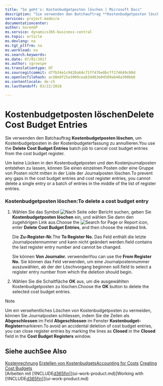 ```yaml
---
title: "So geht's: Kostenbudgetposten löschen | Microsoft Docs"
description: "Sie verwenden den Batchauftrag **Kostenbudgetposten löschen**, um Kostenbudgetposten in der Kostenbudgeterfassung zu annullieren."
services: project-madeira
documentationcenter: 
author: SorenGP
ms.service: dynamics365-business-central
ms.topic: article
ms.devlang: na
ms.tgt_pltfrm: na
ms.workload: na
ms.search.keywords: 
ms.date: 07/01/2017
ms.author: sgroespe
ms.translationtype: HT
ms.sourcegitcommit: d7fb34e1c9428a64c71ff47be8bcff174649c00d
ms.openlocfilehash: acd8e0f25a3909ceab3dd63e04509ab48a300bb6
ms.contentlocale: de-ch
ms.lasthandoff: 03/22/2018

---
```

# <a name="delete-cost-budget-entries"></a><span data-ttu-id="19a35-103">Kostenbudgetposten löschen</span><span class="sxs-lookup"><span data-stu-id="19a35-103">Delete Cost Budget Entries</span></span>
<span data-ttu-id="19a35-104">Sie verwenden den Batchauftrag **Kostenbudgetposten löschen**, um Kostenbudgetposten in der Kostenbudgeterfassung zu annullieren.</span><span class="sxs-lookup"><span data-stu-id="19a35-104">You use the **Delete Cost Budget Entries** batch job to cancel cost budget entries from the cost budget register.</span></span>  

<span data-ttu-id="19a35-105">Um keine Lücken in den Kostenbudgetposten und den Kostenjournalposten entstehen zu lassen, können Sie einen einzelnen Posten oder eine Gruppe von Posten nicht mitten in der Liste der Journalposten löschen.</span><span class="sxs-lookup"><span data-stu-id="19a35-105">To prevent any gaps in the cost budget entries and cost register entries, you cannot delete a single entry or a batch of entries in the middle of the list of register entries.</span></span>  

### <a name="to-delete-a-cost-budget-entry"></a><span data-ttu-id="19a35-106">Kostenbudgetposten löschen:</span><span class="sxs-lookup"><span data-stu-id="19a35-106">To delete a cost budget entry</span></span>  

1.  <span data-ttu-id="19a35-107">Wählen Sie das Symbol ![Nach Seite oder Bericht suchen](media/ui-search/search_small.png "Symbol Nach Seite oder Bericht suchen"), geben Sie **Kostenbudgetposten löschen** ein, und wählen Sie dann den zugehörigen Link aus.</span><span class="sxs-lookup"><span data-stu-id="19a35-107">Choose the ![Search for Page or Report](media/ui-search/search_small.png "Search for Page or Report icon") icon, enter **Delete Cost Budget Entries**, and then choose the related link.</span></span>  

    <span data-ttu-id="19a35-108">Die **Zu-Register-Nr.**</span><span class="sxs-lookup"><span data-stu-id="19a35-108">The **To Register No.**</span></span> <span data-ttu-id="19a35-109">Das Feld  enthält die letzte Journalpostennummer und kann nicht geändert werden.</span><span class="sxs-lookup"><span data-stu-id="19a35-109">field contains the last register entry number and cannot be changed.</span></span>  

    <span data-ttu-id="19a35-110">Sie können **Von Journalnr.** verwenden</span><span class="sxs-lookup"><span data-stu-id="19a35-110">You can use the **From Register No.**</span></span> <span data-ttu-id="19a35-111">Sie können das Feld  verwenden, um eine Journalpostennummer auszuwählen, ab der der Löschvorgang beginnen soll.</span><span class="sxs-lookup"><span data-stu-id="19a35-111">field to select a register entry number from which the deletion should begin.</span></span>  
2.  <span data-ttu-id="19a35-112">Wählen Sie die Schaltfläche **OK** aus, um die ausgewählten Kostenbudgetposten zu löschen.</span><span class="sxs-lookup"><span data-stu-id="19a35-112">Choose the **OK** button to delete the selected cost budget entries.</span></span>  

> [!NOTE]  
>  <span data-ttu-id="19a35-113">Um ein versehentliches Löschen von Kostenbudgetposten zu vermeiden, können Sie Journalposten schliessen, indem Sie die Zeilen als **Abgeschlossen** im Feld **Abgeschlossen** im Fenster **Kostenbudget-Register**markieren.</span><span class="sxs-lookup"><span data-stu-id="19a35-113">To avoid an accidental deletion of cost budget entries, you can close register entries by marking the lines as **Closed** in the **Closed** field in the **Cost Budget Registers** window.</span></span>  

## <a name="see-also"></a><span data-ttu-id="19a35-114">Siehe auch</span><span class="sxs-lookup"><span data-stu-id="19a35-114">See Also</span></span>  
<span data-ttu-id="19a35-115">[Kostenrechnung](finance-manage-cost-accounting.md)
[Erstellen von Kostenbudgets](finance-create-cost-budgets.md)</span><span class="sxs-lookup"><span data-stu-id="19a35-115">[Accounting for Costs](finance-manage-cost-accounting.md)
[Creating Cost Budgets](finance-create-cost-budgets.md)</span></span>  
<span data-ttu-id="19a35-116">[Arbeiten mit [!INCLUDE[d365fin](includes/d365fin_md.md)]](ui-work-product.md)</span><span class="sxs-lookup"><span data-stu-id="19a35-116">[Working with [!INCLUDE[d365fin](includes/d365fin_md.md)]](ui-work-product.md)</span></span>

